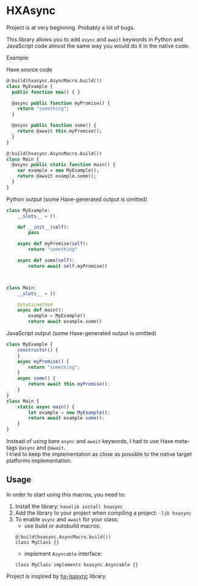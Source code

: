# HXAsync

Project is at very beginning. Probably a lot of bugs.

This library allows you to add `async` and `await` keywords in Python and JavaScript code almost the same way you would do it in the native code.

Example:  

Haxe source code

```haxe
@:build(hxasync.AsyncMacro.build())
class MyExample {
  public function new() { }

  @async public function myPromise() {
    return "something";
  }

  @async public function some() {
    return @await this.myPromise();
  }
}

@:build(hxasync.AsyncMacro.build())
class Main {
  @async public static function main() {
    var example = new MyExample();
    return @await example.some();
  }
}
```

Python output (some Haxe-generated output is omitted)
```python
class MyExample:
    __slots__ = ()

    def __init__(self):
        pass

    async def myPromise(self):
        return "something"

    async def some(self):
        return await self.myPromise()



class Main:
    __slots__ = ()

    @staticmethod
    async def main():
        example = MyExample()
        return await example.some()
```

JavaScript output (some Haxe-generated output is omitted)
```js
class MyExample {
	constructor() {
	}
	async myPromise() {
		return "something";
	}
	async some() {
		return await this.myPromise();
	}
}
class Main {
	static async main() {
		let example = new MyExample();
		return await example.some();
	}
}
```

Instead of using bare `async` and `await` keywords, I had to use Haxe meta-tags `@async` and `@await`.  
I tried to keep the implementation as close as possible to the native target platforms implementation.


## Usage

In order to start using this macros, you need to:
1. Install the library: `haxelib install hxasync`
2. Add the library to your project when compiling a project: `-lib hxasync`
3. To enable `async` and `await` for your class:
   - use build or autobuild macros: 
   ```
   @:build(hxasync.AsyncMacro.build())
   class MyClass {}
   ```
   - implement `Asyncable` interface: 
   ```
   class MyClass implements hxasync.Asyncable {}
   ```

Project is inspired by [hx-jsasync](https://github.com/basro/hx-jsasync) library.  
